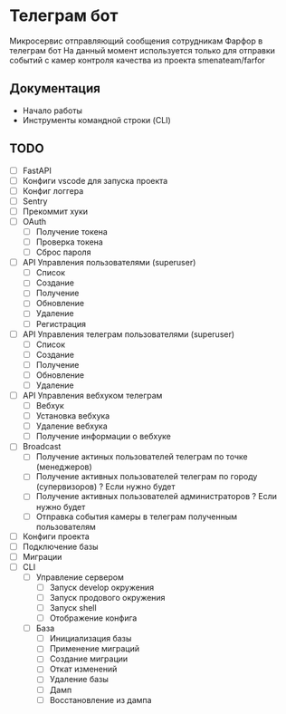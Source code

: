 # Телеграм бот
Микросервис отправляющий сообщения сотрудникам Фарфор в телеграм бот
На данный момент используется только для отправки событий с камер контроля качества из проекта smenateam/farfor


## Документация
* Начало работы
* Инструменты командной строки (CLI)


## TODO
* [ ] FastAPI
* [ ] Конфиги vscode для запуска проекта
* [ ] Конфиг логгера
* [ ] Sentry
* [ ] Прекоммит хуки
* [ ] OAuth
    * [ ] Получение токена
    * [ ] Проверка токена
    * [ ] Сброс пароля
* [ ] API Управления пользователями (superuser)
    * [ ] Список
    * [ ] Создание
    * [ ] Получение
    * [ ] Обновление
    * [ ] Удаление
    * [ ] Регистрация
* [ ] API Управления телеграм пользователями (superuser)
    * [ ] Список
    * [ ] Создание
    * [ ] Получение
    * [ ] Обновление
    * [ ] Удаление
* [ ] API Управления вебхуком телеграм
    * [ ] Вебхук
    * [ ] Установка вебхука
    * [ ] Удаление вебхука
    * [ ] Получение информации о вебхуке
* [ ] Broadcast
    * [ ] Получение актиных пользователей телеграм по точке (менеджеров)
    * [ ] Получение активных пользователей телеграм по городу (супервизоров) ? Если нужно будет
    * [ ] Получение активных пользователей администраторов ? Если нужно будет
    * [ ] Отправка события камеры в телеграм полученным пользователям
* [ ] Конфиги проекта
* [ ] Подключение базы
* [ ] Миграции
* [ ] CLI
    * [ ] Управление сервером
        * [ ] Запуск develop окружения
        * [ ] Запуск продового окружения
        * [ ] Запуск shell
        * [ ] Отображение конфига
    * [ ] База
        * [ ] Инициализация базы
        * [ ] Применение миграций
        * [ ] Создание миграции
        * [ ] Откат изменений
        * [ ] Удаление базы
        * [ ] Дамп
        * [ ] Восстановление из дампа
